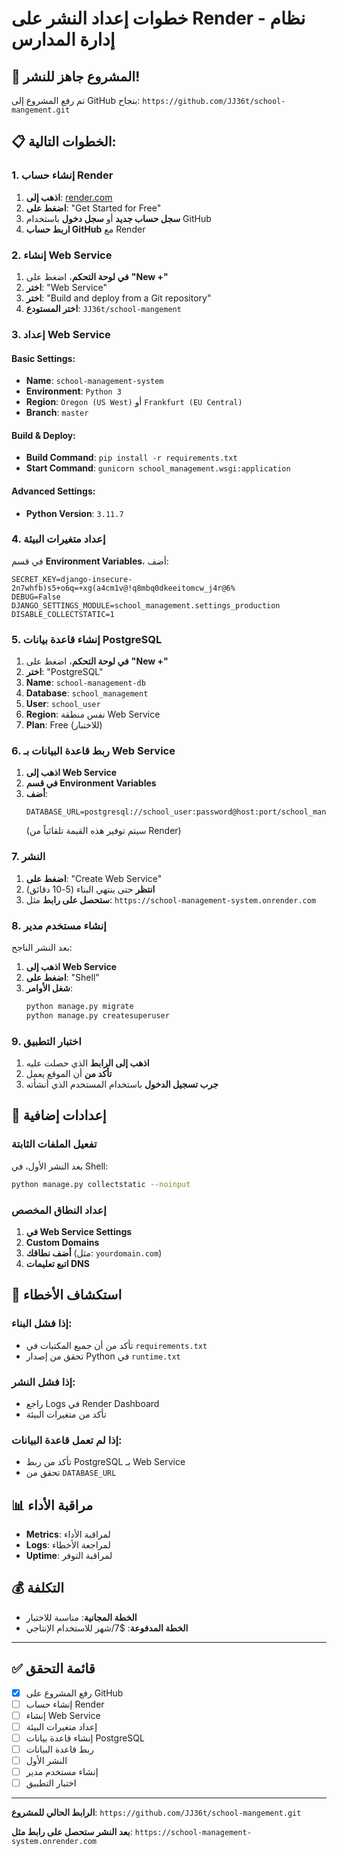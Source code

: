 # خطوات إعداد النشر على Render - نظام إدارة المدارس

## 🎯 المشروع جاهز للنشر!

تم رفع المشروع إلى GitHub بنجاح: `https://github.com/JJ36t/school-mangement.git`

## 📋 الخطوات التالية:

### 1. إنشاء حساب Render

1. **اذهب إلى**: [render.com](https://render.com)
2. **اضغط على**: "Get Started for Free"
3. **سجل حساب جديد** أو **سجل دخول** باستخدام GitHub
4. **اربط حساب GitHub** مع Render

### 2. إنشاء Web Service

1. **في لوحة التحكم**، اضغط على **"New +"**
2. **اختر**: "Web Service"
3. **اختر**: "Build and deploy from a Git repository"
4. **اختر المستودع**: `JJ36t/school-mangement`

### 3. إعداد Web Service

#### Basic Settings:
- **Name**: `school-management-system`
- **Environment**: `Python 3`
- **Region**: `Oregon (US West)` أو `Frankfurt (EU Central)`
- **Branch**: `master`

#### Build & Deploy:
- **Build Command**: `pip install -r requirements.txt`
- **Start Command**: `gunicorn school_management.wsgi:application`

#### Advanced Settings:
- **Python Version**: `3.11.7`

### 4. إعداد متغيرات البيئة

في قسم **Environment Variables**، أضف:

```
SECRET_KEY=django-insecure-2n7whfb)s5+o6q=+xg(a4cm1v@!q8mbq0dkeeitomcw_j4r@6%
DEBUG=False
DJANGO_SETTINGS_MODULE=school_management.settings_production
DISABLE_COLLECTSTATIC=1
```

### 5. إنشاء قاعدة بيانات PostgreSQL

1. **في لوحة التحكم**، اضغط على **"New +"**
2. **اختر**: "PostgreSQL"
3. **Name**: `school-management-db`
4. **Database**: `school_management`
5. **User**: `school_user`
6. **Region**: نفس منطقة Web Service
7. **Plan**: Free (للاختبار)

### 6. ربط قاعدة البيانات بـ Web Service

1. **اذهب إلى Web Service**
2. **في قسم Environment Variables**
3. **أضف**:
   ```
   DATABASE_URL=postgresql://school_user:password@host:port/school_management
   ```
   (سيتم توفير هذه القيمة تلقائياً من Render)

### 7. النشر

1. **اضغط على**: "Create Web Service"
2. **انتظر** حتى ينتهي البناء (5-10 دقائق)
3. **ستحصل على رابط** مثل: `https://school-management-system.onrender.com`

### 8. إنشاء مستخدم مدير

بعد النشر الناجح:

1. **اذهب إلى Web Service**
2. **اضغط على**: "Shell"
3. **شغل الأوامر**:
   ```bash
   python manage.py migrate
   python manage.py createsuperuser
   ```

### 9. اختبار التطبيق

1. **اذهب إلى الرابط** الذي حصلت عليه
2. **تأكد من** أن الموقع يعمل
3. **جرب تسجيل الدخول** باستخدام المستخدم الذي أنشأته

## 🔧 إعدادات إضافية

### تفعيل الملفات الثابتة

بعد النشر الأول، في Shell:
```bash
python manage.py collectstatic --noinput
```

### إعداد النطاق المخصص

1. **في Web Service Settings**
2. **Custom Domains**
3. **أضف نطاقك** (مثل: `yourdomain.com`)
4. **اتبع تعليمات DNS**

## 🚨 استكشاف الأخطاء

### إذا فشل البناء:
- تأكد من أن جميع المكتبات في `requirements.txt`
- تحقق من إصدار Python في `runtime.txt`

### إذا فشل النشر:
- راجع Logs في Render Dashboard
- تأكد من متغيرات البيئة

### إذا لم تعمل قاعدة البيانات:
- تأكد من ربط PostgreSQL بـ Web Service
- تحقق من `DATABASE_URL`

## 📊 مراقبة الأداء

- **Metrics**: لمراقبة الأداء
- **Logs**: لمراجعة الأخطاء
- **Uptime**: لمراقبة التوفر

## 💰 التكلفة

- **الخطة المجانية**: مناسبة للاختبار
- **الخطة المدفوعة**: $7/شهر للاستخدام الإنتاجي

---

## ✅ قائمة التحقق

- [x] رفع المشروع على GitHub
- [ ] إنشاء حساب Render
- [ ] إنشاء Web Service
- [ ] إعداد متغيرات البيئة
- [ ] إنشاء قاعدة بيانات PostgreSQL
- [ ] ربط قاعدة البيانات
- [ ] النشر الأول
- [ ] إنشاء مستخدم مدير
- [ ] اختبار التطبيق

---

**الرابط الحالي للمشروع**: `https://github.com/JJ36t/school-mangement.git`

**بعد النشر ستحصل على رابط مثل**: `https://school-management-system.onrender.com`
